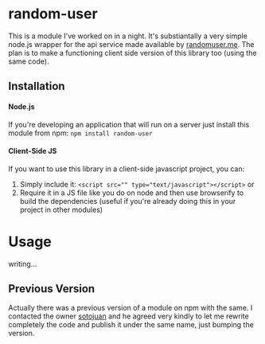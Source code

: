 # random-user

This is a module I've worked on in a night. It's substiantally a very simple node.js wrapper for the api service made available by [randomuser.me](https://randomuser.me/).
The plan is to make a functioning client side version  of this library too (using the same code).

## Installation
#### Node.js
If you're developing an application that will run on a server just install this module from npm: `npm install random-user`

#### Client-Side JS
If you want to use this library in a client-side javascript project, you can:
1. Simply include it: `<script src="" type="text/javascript"></script>`
or
2. Require it in a JS file like you do on node and then use browserify to build the dependencies (useful if you're already doing this in your project in other modules)

# Usage
writing...

## Previous Version
Actually there was a previous version of a module on npm with the same. I contacted the owner [sotojuan](https://www.npmjs.com/~sotojuan) and he agreed very kindly to let me rewrite completely the code and publish it under the same name, just bumping the version.
